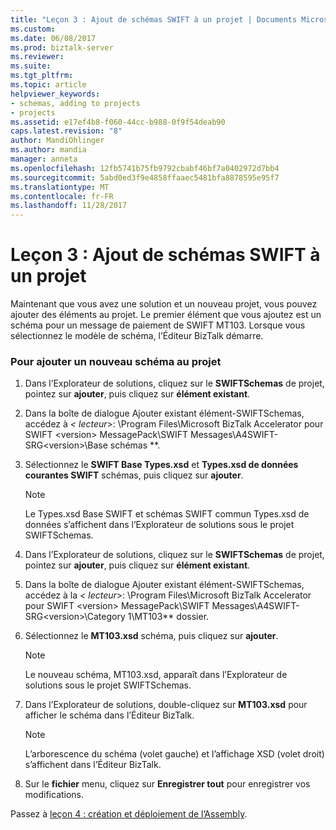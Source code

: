 ```yaml
---
title: "Leçon 3 : Ajout de schémas SWIFT à un projet | Documents Microsoft"
ms.custom: 
ms.date: 06/08/2017
ms.prod: biztalk-server
ms.reviewer: 
ms.suite: 
ms.tgt_pltfrm: 
ms.topic: article
helpviewer_keywords:
- schemas, adding to projects
- projects
ms.assetid: e17ef4b8-f060-44cc-b988-0f9f54deab90
caps.latest.revision: "8"
author: MandiOhlinger
ms.author: mandia
manager: anneta
ms.openlocfilehash: 12fb5741b75fb9792cbabf46bf7a0402972d7bb4
ms.sourcegitcommit: 5abd0ed3f9e4858ffaaec5481bfa8878595e95f7
ms.translationtype: MT
ms.contentlocale: fr-FR
ms.lasthandoff: 11/28/2017
---
```

# <a name="lesson-3-adding-swift-schemas-to-a-project"></a>Leçon 3 : Ajout de schémas SWIFT à un projet
Maintenant que vous avez une solution et un nouveau projet, vous pouvez ajouter des éléments au projet. Le premier élément que vous ajoutez est un schéma pour un message de paiement de SWIFT MT103. Lorsque vous sélectionnez le modèle de schéma, l’Éditeur BizTalk démarre.  
  
### <a name="to-add-a-new-schema-to-the-project"></a>Pour ajouter un nouveau schéma au projet  
  
1.  Dans l’Explorateur de solutions, cliquez sur le **SWIFTSchemas** de projet, pointez sur **ajouter**, puis cliquez sur **élément existant**.  
  
2.  Dans la boîte de dialogue Ajouter existant élément-SWIFTSchemas, accédez à  **\<* lecteur*\>: \Program Files\Microsoft BizTalk Accelerator pour SWIFT \<version\> MessagePack\SWIFT Messages\A4SWIFT-SRG\<version\>\Base schémas **.  
  
3.  Sélectionnez le **SWIFT Base Types.xsd** et **Types.xsd de données courantes SWIFT** schémas, puis cliquez sur **ajouter**.  
  
    > [!NOTE]
    >  Le Types.xsd Base SWIFT et schémas SWIFT commun Types.xsd de données s’affichent dans l’Explorateur de solutions sous le projet SWIFTSchemas.  
  
4.  Dans l’Explorateur de solutions, cliquez sur le **SWIFTSchemas** de projet, pointez sur **ajouter**, puis cliquez sur **élément existant**.  
  
5.  Dans la boîte de dialogue Ajouter existant élément-SWIFTSchemas, accédez à la  **\<* lecteur*\>: \Program Files\Microsoft BizTalk Accelerator pour SWIFT \<version\> MessagePack\SWIFT Messages\A4SWIFT-SRG\<version\>\Category 1\MT103** dossier.  
  
6.  Sélectionnez le **MT103.xsd** schéma, puis cliquez sur **ajouter**.  
  
    > [!NOTE]
    >  Le nouveau schéma, MT103.xsd, apparaît dans l’Explorateur de solutions sous le projet SWIFTSchemas.  
  
7.  Dans l’Explorateur de solutions, double-cliquez sur **MT103.xsd** pour afficher le schéma dans l’Éditeur BizTalk.  
  
    > [!NOTE]
    >  L’arborescence du schéma (volet gauche) et l’affichage XSD (volet droit) s’affichent dans l’Éditeur BizTalk.  
  
8.  Sur le **fichier** menu, cliquez sur **Enregistrer tout** pour enregistrer vos modifications.  
  
 Passez à [leçon 4 : création et déploiement de l’Assembly](../../adapters-and-accelerators/accelerator-swift/lesson-4-building-and-deploying-the-assembly.md).